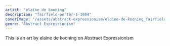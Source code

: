 ```yaml
---
artist: "elaine de kooning"
description: "fairfield-porter-1-1954"
coverImage: "/assets/abstract-expressionism/elaine-de-kooning_fairfield-porter-1-1954.jpg"
genre: "Abstract Expressionism"
---
```

This is an art by elaine de kooning on Abstract Expressionism

